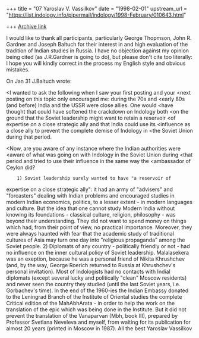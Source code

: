 +++
title = "07 Yaroslav V. Vassilkov"
date = "1998-02-01"
upstream_url = "https://list.indology.info/pipermail/indology/1998-February/010643.html"

+++
[Archive link](https://list.indology.info/pipermail/indology/1998-February/010643.html)

I would like to thank all participants, particularly George Thopmson,
John R. Gardner and Joseph Baltuch for their interest in and high
evaluation of the tradition of Indian studies in Russia. I have no
objection against my opinion being cited (as J.R.Gardner is going
to do), but please don't cite too literally: I hope you will kindly
correct in the process my English style and obvious mistakes.


On Jan 31 J.Baltuch wrote:

<I wanted to ask the following when I saw your first posting and your
<next posting on this topic only encouraged me: during the 70s and
<early 80s (and before) India and the USSR were close allies. One would
<have thought that could have softened the crackdown on Indology both
<on the ground that the Soviet leadership might want to retain a reservoir
<of expertise on a close strategic ally and that India could use its
<influence as a close ally to prevent the complete demise of Indology in
<the Soviet Union during that period.

<Now, are you aware of any instance where the Indian authorities were
<aware of what was going on with Indology in the Soviet Union during
<that period and tried to use their influence in the same way the
<ambassador of Ceylon did?


        1) Soviet leadership surely wanted to have "a reservoir of
expertise on a close strategic ally": it had an army of "advisers" and
"forcasters" dealing with Indian problems and encouraged studies in
modern Indian economics, politics, to a lesser extent - in modern
languages and culture. But the idea that one cannot study Modern
India without knowing its foundations - classical culture, religion,
philosophy - was beyond their understanding. They did not want
to spend money on things which had, from their point of view, no
practical importance. Moreover, they were always haunted with fear
that the academic study of traditional cultures of Asia may turn
one day into "religious propaganda" among the Soviet people.
        2) Diplomats of any country - politically friendly or not -
had no influence on the inner cultural policy of Soviet leadership.
Malalasekera was an exeption, because he was a personal friend of
Nikita Khrushchev (and, by the way, George Roerich returned to
Russia at Khrushchev's personal invitation). Most of Indologists
had no contacts with Indial diplomats (except several lucky and
politically "clean" Moscow residents) and never seen the country they
studied (until the last Soviet years, i.e. Gorbachev's time). In the
end of the 1960-ies the Indian Embassy donated to the Leningrad
Branch of the Institute of Oriental studies the complete Critical
edition of the MahAbhArata - in order to help the work on the
translation of the epic which was being done in the Institute. But
it did not prevent the translation of the Vanaparvan (Mbh, book III),
prepared by Professor Svetlana Neveleva and myself, from waiting for
its publication for almost 20 years (printed in Moscow in 1987).
        All the best
                                        Yaroslav Vassilkov



